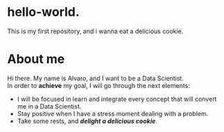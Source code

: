 # hello-world.
This is my first repository, and i wanna eat a delicious cookie. 

# About me  

Hi there. My name is Alvaro, and I want to be a Data Scientist.  
In order to **achieve** my goal, I will go through the next elements:  
  - I will be focused in learn and integrate every concept that will convert me in a Data Scientist.
  - Stay positive when I have a stress moment dealing with a problem.
  - Take some rests, and ***delight a delicious cookie***.
